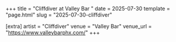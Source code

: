 +++
title = "Cliffdiver at Valley Bar "
date = 2025-07-30
template = "page.html"
slug = "2025-07-30-cliffdiver"

[extra]
artist = "Cliffdiver"
venue = "Valley Bar"
venue_url = "https://www.valleybarphx.com/"
+++
